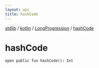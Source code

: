 ```yaml
---
layout: api
title: hashCode
---
```

[stdlib](../../index.html) / [kotlin](../index.html) / [LongProgression](index.html) / [hashCode](hashCode.html)

# hashCode

```
open public fun hashCode(): Int
```
